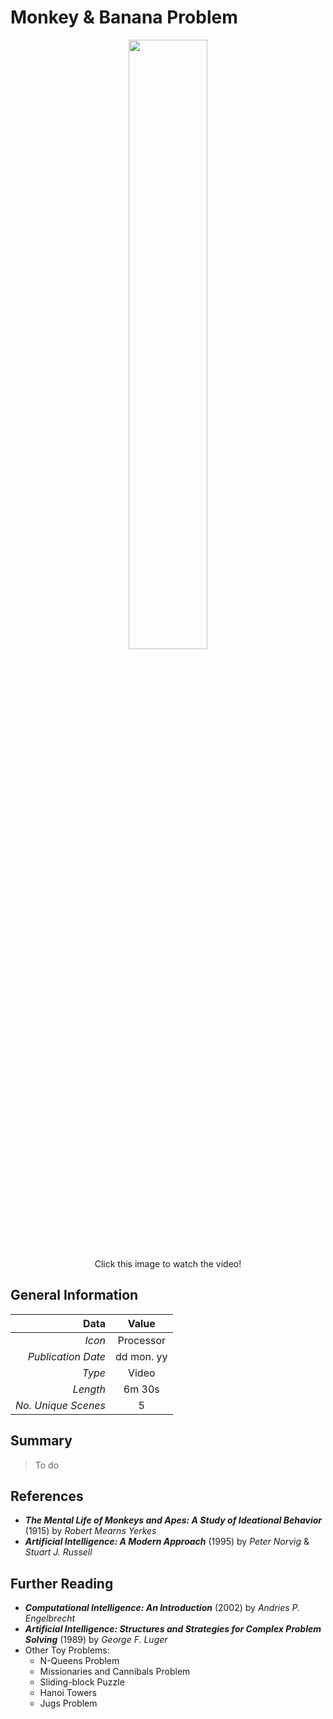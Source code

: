 # Monkey & Banana Problem

<p align="center">
<a href="https://www.youtube.com/@ph0nsy" style="text-decoration: none; color: white;">
      <image style="width: 50%" src="https://github.com/ph0nsy/Ph0nsyTalksYT/blob/main/assets/Github_YT_Logo.png?raw=true"/>
</a><br>
Click this image to watch the video!
</p>

## General Information

| Data                   | Value            |
|-----------------------:|:----------------:|
| *Icon*          	 | Processor        |
| *Publication Date* 	 | dd mon. yy       |
| *Type*             	 | Video            |
| *Length*           	 | 6m 30s           |
| *No. Unique Scenes*    | 5                |

## Summary

> To do

## References

+ ___The Mental Life of Monkeys and Apes: A Study of Ideational Behavior___ (1915) by _Robert Mearns Yerkes_
+ ___Artificial Intelligence: A Modern Approach___ (1995) by _Peter Norvig_ & _Stuart J. Russell_

## Further Reading

+ ___Computational Intelligence: An Introduction___ (2002) by _Andries P. Engelbrecht_
+ ___Artificial Intelligence: Structures and Strategies for Complex Problem Solving___ (1989) by _George F. Luger_
+ Other Toy Problems:
    + N-Queens Problem
    + Missionaries and Cannibals Problem
    + Sliding-block Puzzle
    + Hanoi Towers
    + Jugs Problem